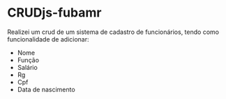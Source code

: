 # CRUDjs-fubamr
Realizei um crud de um sistema de cadastro de funcionários, tendo como funcionalidade de adicionar:
- Nome
- Função
- Salário
- Rg
- Cpf
- Data de nascimento
  

